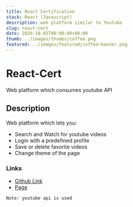 ```yaml
---
title: React Certification
stack: React (Javascript)
description: web platform similar to Youtube
slug: react-cert
date: 2020-10-01T00:00:00+00:00
thumb: ../images/thumbs/coffee.png
featured: ../images/featured/coffee-banner.png
---
```


# React-Cert
Web platform which consumes youtube API

## Description

Web platform which lets you:
- Search and Watch for youtube videos
- Login with a predefined profile
- Save or delete favorite videos
- Change theme of the page

### Links
- [Github Link](https://github.com/vic3r/react-cert)
- [Page](https://zealous-panini-0ea2fa.netlify.app)

`Note: youtube api is used`
